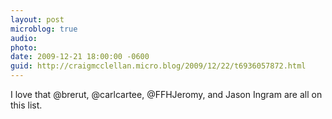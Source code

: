 ```yaml
---
layout: post
microblog: true
audio: 
photo: 
date: 2009-12-21 18:00:00 -0600
guid: http://craigmcclellan.micro.blog/2009/12/22/t6936057872.html
---
```

I love that @brerut, @carlcartee, @FFHJeromy, and Jason Ingram are all on this list.
